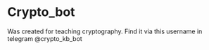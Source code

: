 # Crypto_bot
 Was created for teaching cryptography.
 Find it via this username in telegram @crypto_kb_bot

